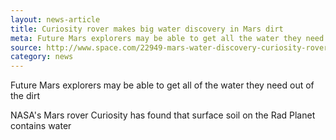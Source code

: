 ```yaml
---
layout: news-article
title: Curiosity rover makes big water discovery in Mars dirt
meta: Future Mars explorers may be able to get all the water they need
source: http://www.space.com/22949-mars-water-discovery-curiosity-rover.html
category: news
---
```


Future Mars explorers may be able to get all of the water they need out of the dirt

NASA's Mars rover Curiosity has found that surface soil on the Rad Planet contains water 